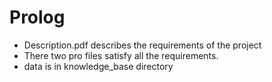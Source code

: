 # Prolog
* Description.pdf describes the requirements of the project
* There two pro files satisfy all the requirements.
* data is in knowledge_base directory
